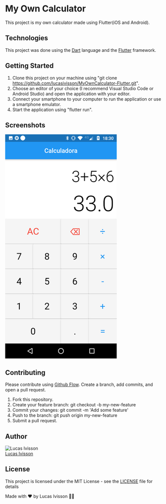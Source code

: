 # My Own Calculator

This project is my own calculator made using Flutter(iOS and Android).

## Technologies

This project was done using the [Dart](https://dart.dev/guides) language and the [Flutter](https://flutter.dev/) framework.

## Getting Started

1. Clone this project on your machine using "git clone https://github.com/lucasivisson/MyOwnCalculator-Flutter.git".
2. Choose an editor of your choice (I recommend Visual Studio Code or Android Studio) and open the application with your editor.
3. Connect your smartphone to your computer to run the application or use a smartphone emulator.
4. Start the application using "flutter run".

## Screenshots

<img src='/screenshots/photo2.png' width='360px;' alt='Screenshot two'>

## Contributing

Please contribute using [Github Flow](https://guides.github.com/introduction/flow/). Create a branch, add commits, and open a pull request.

1. Fork this repository.
2. Create your feature branch: git checkout -b my-new-feature
3. Commit your changes: git commit -m 'Add some feature'
4. Push to the branch: git push origin my-new-feature
5. Submit a pull request.

## Author

<a>
 <img src='https://avatars3.githubusercontent.com/u/53708095?s=400&u=7b08c330b12ab8414fc7a3909566266b8c8dfe22&v=4' width='100px'; height='100px' alt='Lucas Ivisson'/>
 <br />
 <a href="https://github.com/lucasivisson"> Lucas Ivisson </a>
 </a>

## License

This project is licensed under the MIT License - see the [LICENSE](https://github.com/lucasivisson/MyOwnCalculator-Flutter/blob/master/LICENSE) file for details

Made with ❤️ by Lucas Ivisson 👋🏽
